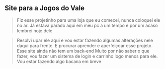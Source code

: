 ## Site para a Jogos do Vale

> Fiz esse projetinho para uma loja que eu comecei, nunca coloquei ele no ar. Já estava parado aqui em meu pc a um tempo e por um acaso lembrei hoje dele

> Resolvi upar ele aqui e vou estar fazendo algumas alterações nele daqui para frente. E procurar aprender e aperfeiçoar esse projeto. Esse site ainda não tem um back-end
> Muito por não saber o que fazer, vou fazer um sistema de login e carrinho logo menos para ele. Vou estar fazendo algo bacana em breve
